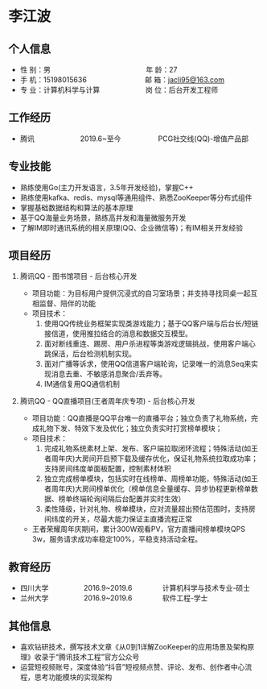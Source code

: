  <left>
     <h1>李江波</h1>
 </left>

## 个人信息 
* 性 别：男  &ensp;&ensp;&emsp;&emsp;&emsp;&emsp;&emsp;&emsp;&emsp;&emsp;&emsp;&emsp;&emsp;&emsp; 年 龄：27  
* 手 机：15198015636  &ensp;&ensp;&ensp;&ensp;&emsp;&emsp;&emsp;&emsp;&emsp;&emsp;邮 箱：jacli95@163.com   
* 专 业：计算机科学与计算&emsp;&emsp;&ensp;&emsp;&emsp;&emsp;&emsp;岗 位：后台开发工程师        

## 工作经历
* 腾讯&emsp;&emsp;&emsp;&emsp;&emsp;&emsp;&ensp;2019.6~至今&emsp;&emsp;&emsp;&emsp;&emsp; PCG社交线(QQ)-增值产品部       

## 专业技能
* 熟练使用Go(主力开发语言，3.5年开发经验)，掌握C++
* 熟练使用kafka、redis、mysql等通用组件、熟悉ZooKeeper等分布式组件
* 掌握基础数据结构和算法的基本原理
* 基于QQ海量业务场景，熟练高并发和海量微服务开发
* 了解IM即时通讯系统的相关原理(QQ、企业微信等)；有IM相关开发经验

## 项目经历

1. 腾讯QQ - 图书馆项目 - 后台核心开发
    * 项目功能：为目标用户提供沉浸式的自习室场景；并支持寻找同桌一起互相监督、陪伴的功能
    * 项目技术：
        1. 使用QQ传统业务框架实现类游戏能力；基于QQ客户端与后台长/短链接信道，使用推拉结合的消息和数据交互模型。
        2. 面对断线重连、踢房、用户杀进程等类游戏逻辑挑战，使用客户端心跳保活，后台检测机制实现。
        3. 面对广播等诉求，使用QQ信道客户端轮询，记录唯一的消息Seq来实现消息去重、不敏感消息聚合/丢弃等。
        4. IM通信复用QQ通信机制

2. 腾讯QQ - QQ直播项目(王者周年庆专项) - 后台核心开发
    * 项目功能：QQ直播是QQ平台唯一的直播平台；独立负责了礼物系统，完成礼物下发、特效下发及优化；独立负责实时打赏榜单模块；
    * 项目技术：
        1. 完成礼物系统素材上架、发布、客户端拉取闭环流程；特殊活动(如王者周年庆)大房间开启预下载及缓存优化，保证礼物系统拉取成功率；支持房间纬度单面板配置，控制素材体积
        2. 独立完成榜单模块，包括实时在线榜单、周榜单功能，特殊活动(如王者周年庆)大房间榜单优化（榜单信息全量缓存、异步协程更新榜单数据、榜单终端轮询间隔后台配置并实时生效）
        3. 柔性降级，针对礼物、榜单模块，应对流量超出预估范围时，支持房间纬度的开关，尽最大能力保证主直播流程正常
    * 王者荣耀周年庆期间，累计300W观看PV，官方直播间榜单模块QPS 3w，服务请求成功率稳定100%，平稳支持活动全程。

## 教育经历

* 四川大学&emsp;&emsp;&emsp;&emsp;&emsp;2016.9~2019.6&emsp;&emsp;&emsp;&emsp; 计算机科学与技术专业-硕士
* 兰州大学&emsp;&emsp;&emsp;&emsp;&emsp;2016.9~2019.6&emsp;&emsp;&emsp;&emsp; 软件工程-学士

## 其他信息 
* 喜欢钻研技术，撰写技术文章《从0到1详解ZooKeeper的应用场景及架构原理》收录于“腾讯技术工程”官方公众号
* 运营短视频账号，深度体验“抖音”短视频点赞、评论、发布、创作者中心流程，思考功能模块的实现架构



